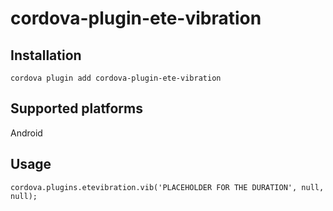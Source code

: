 # cordova-plugin-ete-vibration

## Installation 


```
cordova plugin add cordova-plugin-ete-vibration
```

## Supported platforms

Android

## Usage 

```
cordova.plugins.etevibration.vib('PLACEHOLDER FOR THE DURATION', null, null);
```
